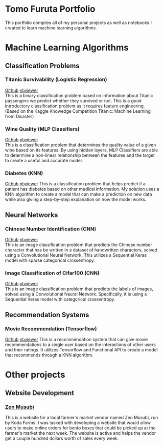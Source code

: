 # Tomo Furuta Portfolio 
This portfolio compiles all of my personal projects as well as notebooks I created to learn machine learning algorithms.

# Machine Learning Algorithms
## Classification Problems
### Titanic Survivability (Logistic Regression)
[Github](https://github.com/tomofuruta/tomofuruta.github.io/blob/92ccad383094d6cc6ef313d11be0529b3717319f/Notebook/titanic-classification.ipynb) [nbviewer](https://nbviewer.org/github/tomofuruta/tomofuruta.github.io/blob/92ccad383094d6cc6ef313d11be0529b3717319f/Notebook/titanic-classification.ipynb) \
This is a binary classification problem based on information about Titanic passengers we predict whether they survived or not. This is a good introductory classification problem as it requires feature engineering. (Based on the Kaggle Knowedge Competition Titanic: Machine Learning from Disaster)
### Wine Quality (MLP Classifiers)
[Github](https://github.com/tomofuruta/tomofuruta.github.io/blob/0365a7e833e3bd58df21b01f94c57f4abcf16dfe/Notebook/wineQuality.ipynb) [nbviewer](https://nbviewer.org/github/tomofuruta/tomofuruta.github.io/blob/0365a7e833e3bd58df21b01f94c57f4abcf16dfe/Notebook/wineQuality.ipynb) \
This is a classification problem that determines the quality value of a given wine based on its features. By using hidden layers, MLP Classifiers are able to determine a non-linear relationship between the features and the target to create a useful and accurate model. 
### Diabetes (KNN)
[Github](https://github.com/tomofuruta/tomofuruta.github.io/blob/1946362869a91805b715b6385de78a18cccc932a/Notebook/diabetesKNN.ipynb)
[nbviewer](https://nbviewer.org/github/tomofuruta/tomofuruta.github.io/blob/1946362869a91805b715b6385de78a18cccc932a/Notebook/diabetesKNN.ipynb)
This is a classification problem that helps predict if a patient has diabetes based on other medical information. My solution uses a KNN algorithm to create a model that can make a prediction on new data while also giving a step-by-step explanation on how the model works.
## Neural Networks
### Chinese Number Identification (CNN)
[Github](https://github.com/tomofuruta/tomofuruta.github.io/blob/3b5cbc22b5018ccf961a7c98072d6a12989083e6/Notebook/ChineseNumbers.ipynb)
[nbviewer](https://nbviewer.org/github/tomofuruta/tomofuruta.github.io/blob/3b5cbc22b5018ccf961a7c98072d6a12989083e6/Notebook/ChineseNumbers.ipynb) \
This is an image classification problem that predicts the Chinese number character that has be written in a dataset of handwritten characters, solved using a Convolutional Neural Network. This utilizes a Sequential Keras model with sparse categorical crossentropy.
### Image Classification of Cifar100 (CNN)
[Github](https://github.com/tomofuruta/tomofuruta.github.io/blob/377fb943580b422bc9dbcd855a69af29fb9fbf52/Notebook/cifar100.ipynb) [nbviewer](https://nbviewer.org/github/tomofuruta/tomofuruta.github.io/blob/377fb943580b422bc9dbcd855a69af29fb9fbf52/Notebook/cifar100.ipynb) \
This is an image classification problem that predicts the labels of images, solved using a Convolutional Neural Network. Specifically, it is using a Sequential Keras model with categorical crossentropy.
## Recommendation Systems
### Movie Recommendation (Tensorflow)
[Github](https://github.com/tomofuruta/tomofuruta.github.io/blob/92e11284f2a3464728b62cc657ab3751348dbf21/Notebook/MovieRecommendationTensorflow.ipynb)
[nbviewer](https://nbviewer.org/github/tomofuruta/tomofuruta.github.io/blob/92e11284f2a3464728b62cc657ab3751348dbf21/Notebook/MovieRecommendationTensorflow.ipynb)
This is a recommendation system that can give movie recommendations to a single user based on the interactions of other users and their ratings. It utilizes Tensorflow and Functional API to create a model that recommends through a KNN algorithm.

# Other projects
## Website Development
### [Zen Musubi](zenmusubi.com)
This is a website for a local farmer's market vendor named Zen Musubi, run by Koda Farms. I was tasked with developing a website that would allow users to make online orders for bento boxes that could be picked up at the farmer's market the next week. The website is active and helps the vendor get a couple hundred dollars worth of sales every week.
